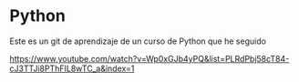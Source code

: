 # Python

Este es un git de aprendizaje de un curso de Python que he seguido

https://www.youtube.com/watch?v=Wp0xGJb4yPQ&list=PLRdPbj58cT84-cJ3TTJi8PThFIL8wTC_a&index=1
